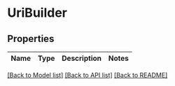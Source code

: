 # UriBuilder

## Properties
Name | Type | Description | Notes
------------ | ------------- | ------------- | -------------

[[Back to Model list]](../nifiDocs.md#documentation-for-models) [[Back to API list]](../nifiDocs.md#documentation-for-api-endpoints) [[Back to README]](../nifiDocs.md)


